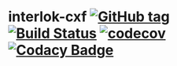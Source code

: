 # interlok-cxf [![GitHub tag](https://img.shields.io/github/tag/adaptris/interlok-cxf.svg)](https://github.com/adaptris/interlok-cxf/tags) [![Build Status](https://travis-ci.org/adaptris/interlok-cxf.svg?branch=develop)](https://travis-ci.org/adaptris/interlok-cxf)  [![codecov](https://codecov.io/gh/adaptris/interlok-cxf/branch/develop/graph/badge.svg)](https://codecov.io/gh/adaptris/interlok-cxf) [![Codacy Badge](https://api.codacy.com/project/badge/Grade/e5865d5006f24741a1cb1399334cb3d4)](https://www.codacy.com/app/adaptris/interlok-cxf?utm_source=github.com&amp;utm_medium=referral&amp;utm_content=adaptris/interlok-cxf&amp;utm_campaign=Badge_Grade)

